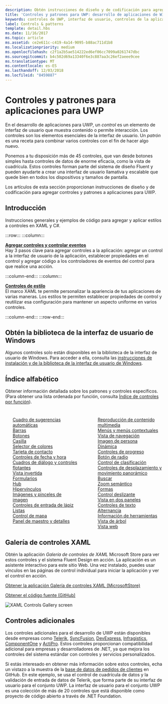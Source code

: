 ```yaml
---
description: Obtén instrucciones de diseño y de codificación para agregar controles y patrones a aplicaciones para UWP. Descubre más de 45 controles eficaces para su uso con la aplicación.
title: 'Controles y patrones para UWP: desarrollo de aplicaciones de Windows'
keywords: controles de UWP, interfaz de usuario, controles de la aplicación
label: Controls & patterns
template: detail.hbs
ms.date: 11/16/2017
ms.topic: article
ms.assetid: ce2e611c-c419-4a14-9095-b88ac711d1b8
ms.localizationpriority: medium
ms.openlocfilehash: c2f1a2b5ae514222ed6ef06cc7099a0261747dbc
ms.sourcegitcommit: b4c502d69a13340f6e3c887aa3c26ef2aeee9cee
ms.translationtype: MT
ms.contentlocale: es-ES
ms.lasthandoff: 12/03/2018
ms.locfileid: "8459887"
---
```

# <a name="controls-and-patterns-for-uwp-apps"></a>Controles y patrones para aplicaciones para UWP
 

En el desarrollo de aplicaciones para UWP, un <i>control</i> es un elemento de interfaz de usuario que muestra contenido o permite interacción. Los controles son los elementos esenciales de la interfaz de usuario. Un <i>patrón</i> es una receta para combinar varios controles con el fin de hacer algo nuevo.

Ponemos a tu disposición más de 45 controles, que van desde botones simples hasta controles de datos de enorme eficacia, como la vista de cuadrícula.  Estos controles forman parte del sistema de diseño Fluent y pueden ayudarte a crear una interfaz de usuario llamativa y escalable que quede bien en todos los dispositivos y tamaños de pantalla. 

Los artículos de esta sección proporcionan instrucciones de diseño y de codificación para agregar controles y patrones a aplicaciones para UWP. 

## <a name="intro"></a>Introducción

Instrucciones generales y ejemplos de código para agregar y aplicar estilos a controles en XAML y C#.

:::row:::
    :::column:::
      <p><b><a href="controls-and-events-intro.md">Agregar controles y controlar eventos</a></b> <br/>
Hay 3 pasos clave para agregar controles a la aplicación: agregar un control a la interfaz de usuario de la aplicación, establecer propiedades en el control y agregar código a los controladores de eventos del control para que realice una acción.</p>
    :::column-end:::
    :::column:::
      <p><b><a href="xaml-styles.md">Controles de estilo</a></b> <br/>
El marco XAML te permite personalizar la apariencia de tus aplicaciones de varias maneras. Los estilos te permiten establecer propiedades de control y reutilizar esa configuración para mantener un aspecto uniforme en varios controles.</p>
    :::column-end:::
:::row-end:::

## <a name="get-the-windows-ui-library"></a>Obtén la biblioteca de la interfaz de usuario de Windows
Algunos controles solo están disponibles en la biblioteca de la interfaz de usuario de Windows. Para acceder a ella, consulta las [instrucciones de instalación y de la biblioteca de la interfaz de usuario de Windows](/uwp/toolkits/winui/).

## <a name="alphabetical-index"></a>Índice alfabético 

Obtener información detallada sobre los patrones y controles específicos. (Para obtener una lista ordenada por función, consulta <a href="controls-by-function.md">Índice de controles por función</a>).

<div style="column-count: 2; column-gap: 40px; margin-top: 40px;" >
<ul style="margin-top: 0px; padding-top: 0px; list-style-type: none;">
<li style="list-style-type: none;"><a href="auto-suggest-box.md">Cuadro de sugerencias automáticas</a></li>

<li style="list-style-type: none;"><a href="app-bars.md">Barras</a></li>

<li style="list-style-type: none;"><a href="buttons.md">Botones</a></li>

<li style="list-style-type: none;"><a href="checkbox.md">Casilla </a></li>

<li style="list-style-type: none;"><a href="color-picker.md">Selector de colores</a></li>

<li style="list-style-type: none;"><a href="contact-card.md">Tarjeta de contacto</a></li>

<li style="list-style-type: none;"><a href="date-and-time.md">Controles de fecha y hora</a></li>

<li style="list-style-type: none;"><a href="dialogs-and-flyouts/index.md">Cuadros de diálogo y controles flotantes</a></li>

<li style="list-style-type: none;"><a href="flipview.md">Vista invertida</a></li>

<li style="list-style-type: none;"><a href="forms.md">Formularios</a></li>

<li style="list-style-type: none;"><a href="hub.md">Hub</a></li>

<li style="list-style-type: none;"><a href="hyperlinks.md">Hipervínculos</a></li>

<li style="list-style-type: none;"><a href="images-imagebrushes.md">Imágenes y pinceles de imagen</a></li>

<li style="list-style-type: none;"><a href="inking-controls.md">Controles de entrada de lápiz</a></li>

<li style="list-style-type: none;"><a href="lists.md">Listas</a></li>

<li style="list-style-type: none;"><a href="../../maps-and-location/controls-map.md">Control de mapa</a></li>

<li style="list-style-type: none;"><a href="master-details.md">Panel de maestro y detalles</a></li>

<li style="list-style-type: none;"><a href="media-playback.md">Reproducción de contenido multimedia</a></li>

<li style="list-style-type: none;"><a href="menus.md">Menús y menús contextuales</a></li>

<li style="list-style-type: none;"><a href="navigationview.md">Vista de navegación</a></li>

<li style="list-style-type: none;"><a href="person-picture.md">Imagen de persona</a></li>

<li style="list-style-type: none;"><a href="pivot.md">Dinámica</a></li>

<li style="list-style-type: none;"><a href="progress-controls.md">Controles de progreso</a></li>

<li style="list-style-type: none;"><a href="radio-button.md">Botón de radio</a></li>

<li style="list-style-type: none;"><a href="rating.md">Control de clasificación</a></li>

<li style="list-style-type: none;"><a href="scroll-controls.md">Controles de desplazamiento y movimiento panorámico</a></li>

<li style="list-style-type: none;"><a href="search.md">Buscar</a></li>

<li style="list-style-type: none;"><a href="semantic-zoom.md">Zoom semántico</a></li>

<li style="list-style-type: none;"><a href="shapes.md">Formas</a></li>

<li style="list-style-type: none;"><a href="slider.md">Control deslizante</a></li>

<li style="list-style-type: none;"><a href="split-view.md">Vista en dos paneles</a></li>

<li style="list-style-type: none;"><a href="text-controls.md">Controles de texto</a></li>


<li style="list-style-type: none;"><a href="toggles.md">Alternancia</a></li>
<li style="list-style-type: none;"><a href="tooltips.md">Información de herramientas</a></li>

<li style="list-style-type: none;"><a href="tree-view.md">Vista de árbol</a></li>

<li style="list-style-type: none;"><a href="web-view.md">Vista web</a></li>
</ul>
</div>

## <a name="xaml-controls-gallery"></a>Galería de controles XAML

Obtén la aplicación _Galería de controles de XAML_ Microsoft Store para ver estos controles y el sistema Fluent Design en acción. La aplicación es un asistente interactivo para este sitio Web. Una vez instalado, puedes usar vínculos en las páginas de control individual para iniciar la aplicación y ver el control en acción.

<a href="https://www.microsoft.com/store/productId/9MSVH128X2ZT">Obtener la aplicación Galería de controles XAML (MicrosoftStore)</a>

<a href="https://github.com/Microsoft/Windows-universal-samples/tree/master/Samples/XamlUIBasics">Obtener el código fuente (GitHub)</a>

<img src="images/xaml-controls-gallery.png" alt="XAML Controls Gallery screen" />

## <a name="additional-controls"></a>Controles adicionales

Los controles adicionales para el desarrollo de UWP están disponibles desde empresas como <a href="http://www.telerik.com/">Telerik</a>, <a href="https://www.syncfusion.com/products/uwp">SyncFusion</a>, <a href="https://www.devexpress.com/Products/NET/Controls/Win10Apps/">DevExpress</a>, <a href="http://www.infragistics.com/products/universal-windows-platform">Infragistics</a>, <a href="https://www.componentone.com/Studio/Platform/UWP">ComponentOne</a> y <a href="http://www.actiprosoftware.com/products/controls/universal">ActiPro</a>. Estos controles proporcionan compatibilidad adicional para empresas y desarrolladores de .NET, ya que mejora los controles del sistema estándar con controles y servicios personalizados.  

Si estás interesado en obtener más información sobre estos controles, echa un vistazo a la muestra de la <a href="https://github.com/Microsoft/Windows-appsample-customers-orders-database">base de datos de pedidos de clientes</a> en GitHub. En este ejemplo, se usa el control de cuadrícula de datos y la validación de entrada de datos de Telerik, que forma parte de su interfaz de usuario para el conjunto UWP. La interfaz de usuario para el conjunto UWP es una colección de más de 20 controles que está disponible como proyecto de código abierto a través de .NET Foundation.
